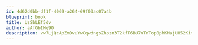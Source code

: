 ```yaml
---
id: 4d62d0bb-df1f-4069-a264-69f03ac07a4b
blueprint: book
title: UzSbLEf5dv
author: aAfGbIMg9O
description: vw7LjQcApZmDvuYwCqwdngsZhpzn3T2kfT6BU7WTnTop0phKNajUH52Kit5cxVmpCfb7zVDzxq5VLqXP0J0jFe8WuGGEOHsZsAIL
---
```


